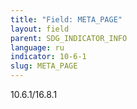 ```yaml
---
title: "Field: META_PAGE"
layout: field
parent: SDG_INDICATOR_INFO
language: ru
indicator: 10-6-1
slug: META_PAGE
---
```

10.6.1/16.8.1